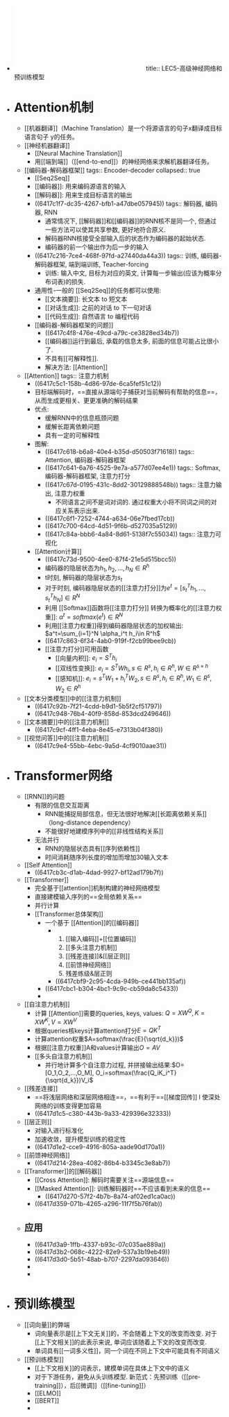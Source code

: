 - ![Lecture5-高级神经网络和预训练模型.pdf](../assets/Lecture5-高级神经网络和预训练模型_1679278338397_0.pdf)
  title:: LEC5-高级神经网络和预训练模型
- # Attention机制
	- [[机器翻译]]（Machine Translation）是一个将源语言的句子x翻译成目标语言句子 y的任务。
	- [[神经机器翻译]]
		- [[Neural Machine Translation]]
		- 用[[端到端]]（[[end-to-end]]）的神经网络来求解机器翻译任务。
	- [[编码器-解码器框架]]
	  tags:: Encoder-decoder
	  collapsed:: true
		- [[Seq2Seq]]
		- [[编码器]]: 用来编码源语言的输入
		- [[解码器]]: 用来生成目标语言的输出
		- ((6417c1f7-dc35-4267-bfb1-a47dbe057945))
		  tags:: 解码器, 编码器, RNN
			- 通常情况下, [[解码器]]和[[编码器]]的RNN核不是同一个, 但通过一些方法可以使其共享参数, 更好地符合原义.
			- 解码器RNN核接受全部输入后的状态作为编码器的起始状态.
			- 编码器的前一个输出作为后一步的输入
		- ((6417c216-7ce4-468f-97fd-a27440da44a3))
		  tags:: 训练, 编码器-解码器框架, 端到端训练, Teacher-forcing
			- 训练: 输入中文, 目标为对应的英文, 计算每一步输出(应该为概率分布词表)的损失.
		- 通用性-一般的 [[Seq2Seq]]的任务都可以使用:
			- [[文本摘要]]: 长文本 to 短文本
			- [[对话生成]]: 之前的对话 to 下一句对话
			- [[代码生成]]: 自然语言 to 编程代码
		- [[编码器-解码器框架的问题]]
			- ((6417c4f8-476e-49cd-a79c-ce3828ed34b7))
			- [[编码器]]运行到最后, 承载的信息太多, 前面的信息可能占比很小了.
			- 不具有[[可解释性]].
			- 解决方法: [[Attention]]
	- [[Attention]]
	  tags:: 注意力机制
		- ((6417c5c1-158b-4d86-97de-6ca5fef51c12))
		- 目标端解码时，==直接从源端句子捕获对当前解码有帮助的信息==，从而生成更相关、更更准确的解码结果
		- 优点:
			- 缓解RNN中的信息瓶颈问题
			- 缓解长距离依赖问题
			- 具有一定的可解释性
		- 图解:
			- ((6417c618-b6a8-40e4-b35d-d50503f71618))
			  tags:: Attention, 编码器-解码器框架
			- ((6417c641-6a76-4525-9e7a-a577d07ee4e1))
			  tags:: Softmax, 编码器-解码器框架, 注意力打分
			- ((6417c67d-0195-431c-8dd2-30129888548b))
			  tags:: 注意力输出, 注意力权重
				- 不同语言之间不是词对词的. 通过权重大小将不同词之间的对应关系表示出来.
			- ((6417c6f1-7252-4744-a634-06e7fbed17cb))
			- ((6417c700-64cd-4d51-9f6b-d527035a5129))
			- ((6417c84a-bbb6-4a84-8d61-5138f7c55034))
			  tags:: 注意力可视化
		- [[Attention计算]]
			- ((6417c73d-9500-4ee0-87f4-21e5d515bcc5))
			- 编码器的隐层状态为$h_1,h_2,...,h_N\in R^h$
			- t时刻, 解码器的隐层状态为$s_t$
			- 对于时刻, 编码器隐层状态的[[注意力打分]]为$e^t=[s_t^Th_1,...,s_t^Th_N]\in R^N$
			- 利用 [[Softmax]]函数将[[注意力打分]] 转换为概率化的[[注意力权重]]: $\alpha^t=softmax(e^t)\in R^N$
			- 利用[[注意力权重]]得到编码器隐层状态的加权输出: $a^t=\sum_{i=1}^N \alpha_i^t h_i\in R^h$
			- ((6417c863-6f34-4ab0-919f-f2cb99bee9cb))
			- [[注意力打分]]可用函数
				- [[向量内积]]: $e_i= S^T h_i$
				- [[双线性变换]]: $e_i = S^TWh_i, s\in R^s, h_i\in R^h, W\in R^{s\times h}$
				- [[感知机]]: $e_i=s^TW_1+h_i^TW_2, s\in R^s, h_i\in R^h, W_1\in R^s,W_2\in R^h$
	- [[文本分类模型]]中的[[注意力机制]]
		- ((6417c92b-7f21-4cdd-b9d1-5b5f2cf51797))
		- ((6417c948-76b4-40f9-858d-853dcd249646))
	- [[文本摘要]]中的[[注意力机制]]
		- ((6417c9cf-4ff1-4eba-8e45-e7313b04f380))
	- [[视觉问答]]中的[[注意力机制]]
		- ((6417c9e4-55bb-4ebc-9a5d-4cf9010aae31))
- # Transformer网络
	- [[RNN]]的问题
		- 有限的信息交互距离
			- RNN能捕捉局部信息，但无法很好地解决[[长距离依赖关系]]（long-distance dependency）
			- 不能很好地建模序列中的[[非线性结构关系]]
		- 无法并行
			- RNN的隐层状态具有[[序列依赖性]]
			- 时间消耗随序列长度的增加而增加30输入文本
	- [[Self Attention]]
		- ((6417cb3c-d1ab-4dad-9927-bf12ad179b7f))
	- [[Transformer]]
		- 完全基于[[attention]]机制构建的神经网络模型
		- 直接建模输入序列的==全局依赖关系==
		- 并行计算
		- [[Transformer总体架构]]
			- 一个基于 [[Attention]]的[[编码器]]
				- 1. [[输入编码]]+[[位置编码]]
				  2. [[多头注意力机制]]
				  3. [[残差连接]]&[[层正则]]
				  4. [[前馈神经网络]]
				  5. 残差练级&层正则
				- ((6417cbf9-2c95-4cda-949b-ce441bb135af))
			- ((6417cbc1-b304-4bc1-9c9c-cb59da8c5433))
			-
	- [[自注意力机制]]
		- 计算 [[Attention]]需要的queries, keys, values: $Q=XW^Q, K=XW^K, V=XW^V$
		- 根据queries核keys计算attention打分$E=QK^T$
		- 计算attention权重$A=softmax(\frac{E}{\sqrt{d_k}})$
		- 根据[[注意力权重]]A和values计算输出$O=AV$
		- [[多头自注意力机制]]
			- 并行地计算多个自注意力过程, 并拼接输出结果:$O=[O_1,O_2,...,O_M], O_i=softmax(\frac{Q_iK_i^T}{\sqrt{d_k}})V_i$
	- [[残差连接]]
		- ==将浅层网络和深层网络相连==，==有利于==[[梯度回传]] l 使深处网络的训练变得更加容易
		- ((6417d1c5-c380-443b-9a33-429396e32333))
	- [[层正则]]
		- 对输入进行标准化
		- 加速收敛，提升模型训练的稳定性
		- ((6417d1e2-cce9-4916-805a-aade90d170a1))
	- [[前馈神经网络]]
		- ((6417d214-28ea-4082-86b4-b3345c3e8ab7))
	- [[Transformer]]的[[解码器]]
		- [[Cross Attention]]: 解码时需要关注==源端信息==
		- [[Masked Attention]]: 训练解码器时==不应该看到未来的信息==
			- ((6417d270-57f2-4b7b-8a74-af02ed1ca0ac))
		- ((6417d359-071b-4265-a296-11f7f5b76fab))
	- ## 应用
		- ((6417d3a9-1ffb-4337-b93c-07c035ae889a))
		- ((6417d3b2-068c-4222-82e9-537a3b19eb49))
		- ((6417d3d0-5b51-48ab-b707-2297da093646))
		-
		-
- # 预训练模型
	- [[词向量]]的弊端
		- 词向量表示是[[上下文无关]]的，不会随着上下文的改变而改变. 对于[[上下文相关]]的此表示来说, 单词应该随着上下文的改变而改变.
		- 单词具有[[一词多义性]]，同一个词在不同上下文中可能具有不同语义
	- [[预训练模型]]
		- [[上下文相关]]的词表示，建模单词在具体上下文中的语义
		- 对于下游任务，避免从头训练模型. 新范式：先预训练（[[pre-training]]），后[[微调]]（[[fine-tuning]]）
		- [[ELMO]]
		- [[BERT]]
		-